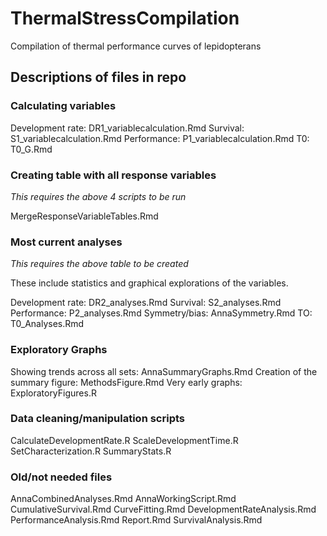 # ThermalStressCompilation
Compilation of thermal performance curves of lepidopterans

## Descriptions of files in repo

### Calculating variables

Development rate: DR1_variablecalculation.Rmd
Survival: S1_variablecalculation.Rmd
Performance: P1_variablecalculation.Rmd
T0: T0_G.Rmd

### Creating table with all response variables
*This requires the above 4 scripts to be run*

MergeResponseVariableTables.Rmd

### Most current analyses
*This requires the above table to be created*

These include statistics and graphical explorations of the variables. 

Development rate: DR2_analyses.Rmd
Survival: S2_analyses.Rmd
Performance: P2_analyses.Rmd
Symmetry/bias:  AnnaSymmetry.Rmd
TO: T0_Analyses.Rmd

### Exploratory Graphs

Showing trends across all sets: AnnaSummaryGraphs.Rmd
Creation of the summary figure: MethodsFigure.Rmd
Very early graphs: ExploratoryFigures.R

### Data cleaning/manipulation scripts

CalculateDevelopmentRate.R
ScaleDevelopmentTime.R
SetCharacterization.R
SummaryStats.R

### Old/not needed files

AnnaCombinedAnalyses.Rmd
AnnaWorkingScript.Rmd
CumulativeSurvival.Rmd
CurveFitting.Rmd
DevelopmentRateAnalysis.Rmd
PerformanceAnalysis.Rmd
Report.Rmd
SurvivalAnalysis.Rmd

